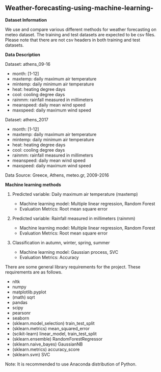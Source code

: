 ## Weather-forecasting-using-machine-learning-

**Dataset Information**

We use and compare various different methods for weather forecasting on meteo dataset. The training and test datasets are expected to be csv files. Please note that there are not csv headers in both training and test datasets.

**Data Description**

Dataset: athens_09-16

- month: [1-12]
- maxtemp: daily maximum air temperature
- mintemp: daily minimum air temperature
- heat: heating degree days
- cool: cooling degree days
- rainmm: rainfall measured in millimeters
- meanspeed: daily mean wind speed
- maxspeed: daily maximum wind speed

Dataset: athens_2017

- month: [1-12]
- maxtemp: daily maximum air temperature
- mintemp: daily minimum air temperature
- heat: heating degree days
- cool: cooling degree days
- rainmm: rainfall measured in millimeters
- meanspeed: daily mean wind speed
- maxspeed: daily maximum wind speed

Data Source: Greece, Athens, meteo.gr, 2009-2016

**Machine learning methods**

1.  Predicted variable: Daily maximum air temperature (maxtemp)
    - Machine learning model: Multiple linear regression, Random Forest
    - Evaluation Metrics: Root mean square error
    
2.  Predicted variable: Rainfall measured in millimeters (rainmm)  
    - Machine learning model: Multiple linear regression, Random Forest
    - Evaluation Metrics: Root mean square error
    
3.  Classification in autumn, winter, spring, summer
    - Machine learning model: Gaussian process, SVC
    - Evaluation Metrics: Accuracy
    
    

There are some general library requirements for the project. These requirements are as follows.
- nltk
- numpy
- matplotlib.pyplot 
- (math) sqrt
- pandas 
- scipy
- pearsonr
- seaborn 
- (sklearn.model_selection)  train_test_split
- (sklearn.metrics) mean_squared_error
- (scikit-learn) linear_model, train_test_split
- (sklearn.ensemble) RandomForestRegressor
- (sklearn.naive_bayes) GaussianNB
- (sklearn.metrics) accuracy_score
- (sklearn.svm) SVC

Note: It is recommended to use Anaconda distribution of Python.
